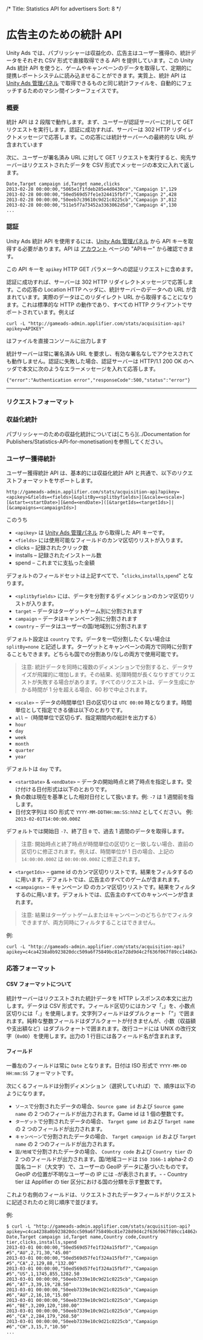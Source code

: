 /*
Title: Statistics API for advertisers
Sort: 8
*/

# 広告主のための統計 API
Unity Ads では、パブリッシャーは収益化の、広告主はユーザー獲得の、統計データをそれぞれ CSV 形式で直接取得できる API を提供しています。この Unity Ads 統計 API を使うと、ゲームやキャンペーンのデータを取得して、定期的に提携レポートシステムに読み込ませることができます。実質上、統計 API は [Unity Ads 管理パネル][1] で取得できるものと同じ統計ファイルを、自動的にフェッチするためのマシン間インターフェイスです。

### 概要
統計 API は 2 段階で動作します。まず、ユーザーが認証サーバーに対して GET リクエストを実行します。認証に成功すれば、サーバーは 302 HTTP リダイレクトメッセージで応答します。この応答には統計サーバーへの最終的な URL が含まれています

次に、ユーザーが署名済み URL に対して GET リクエストを実行すると、宛先サーバーはリクエストされたデータを CSV 形式でメッセージの本文に入れて返します。

```
Date,Target campaign id,Target name,clicks
2013-02-28 00:00:00,"5065e1f1fdeb285e4d0430ce","Campaign 1",129
2013-02-28 00:00:00,"50ed569d57fe1e324415fbf7","Campaign 2",428
2013-02-28 00:00:00,"50eeb7c39610c9d21c0225cb","Campaign 3",812
2013-02-28 00:00:00,"511e5f7a73452a3363062d5d","Campaign 4",130
...
```

### 認証
Unity Ads 統計 API を使用するには、[Unity Ads 管理パネル][1] から API キーを取得する必要があります。API は [アカウント][2] ページの "APIキー" から確認できます。

この API キーを `apikey` HTTP GET パラメータへの認証リクエストに含めます。

認証に成功すれば、サーバーは 302 HTTP リダイレクトメッセージで応答します。この応答の Location HTTP ヘッダに、統計サーバーのデータへの URL が含まれています。実際のデータはこのリダイレクト URL から取得することになります。これは標準的な HTTP の動作であり、すべての HTTP クライアントでサポートされています。例えば

`curl -L "http://gameads-admin.applifier.com/stats/acquisition-api?apikey=APIKEY"` 

はファイルを直接コンソールに出力します

統計サーバーは常に署名済み URL を要求し、有効な署名なしでアクセスされても動作しません。認証に失敗した場合、認証サーバーは HTTP/1.1 200 OK のヘッダで本文に次のようなエラーメッセージを入れて応答します。

```
{"error":"Authentication error","responseCode":500,"status":"error"}
```

---

### リクエストフォーマット

### 収益化統計

パブリッシャーのための収益化統計については[こちら](../Documentation for Publishers/Statistics-API-for-monetisation)を参照してください。



### ユーザー獲得統計
ユーザー獲得統計 API は、基本的には収益化統計 API と共通で、以下のリクエストフォーマットをサポートします。

```
http://gameads-admin.applifier.com/stats/acquisition-api?apikey=<apikey>&fields=<fields>[&splitBy=<splitbyfields>][&scale=<scale>][&start=<startDate>][&end=<endDate>]([&targetIds=<targetIds>]|[&campaigns=<campaignIds>]
```
このうち

- `<apikey>` は [Unity Ads 管理パネル][1] から取得した API キーです。 
- `<fields>` には使用可能なフィールドのカンマ区切りリストが入ります。
 - clicks – 記録されたクリック数
 - installs – 記録されたインストール数
 - spend – これまでに支払った金額
 
デフォルトのフィールドセットは上記すべてで、"`clicks`,`installs`,`spend`" となります。

- `<splitbyfields>` には、データを分割するディメンションのカンマ区切りリストが入ります。
 - `target` – データはターゲットゲーム別に分割されます
 - `campaign` – データはキャンペーン別に分割されます
 - `country` – データはユーザーの国/地域別に分割されます

デフォルト設定は `country` です。データを一切分割したくない場合は `splitBy=none` と記述します。ターゲットとキャンペーンの両方で同時に分割することもできます。どちらも国での分割あり/なしの両方で使用可能です。

> 注意: 統計データを同時に複数のディメンションで分割すると、データサイズが飛躍的に増加します。その結果、処理時間が長くなりすぎてリクエストが失敗する場合があります。すべてのリクエストは、データ生成にかかる時間が 1 分を超える場合、60 秒で中止されます。

- `<scale>` – データの時間単位1 日の区切りは `UTC 00:00` 時となります。時間単位として指定できる値は以下のとおりです。
 - `all` –（時間単位で区切らず、指定期間内の総計を出力する）
 - `hour`
 - `day`
 - `week`
 - `month`
 - `quarter`
 - `year`

デフォルトは `day` です。

- `<startDate>` & `<endDate>` – データの開始時点と終了時点を指定します。受け付ける日付形式は以下のとおりです。
 -  負の数は現在を基準とした相対日付として扱います。例: `-7` は 1 週間前を指します。
 - 日付文字列は ISO 形式で `YYYY-MM-DDTHH:mm:SS:hhhZ` としてください。 例: `2013-02-01T14:00:00.000Z`

デフォルトでは開始日 `-7`、終了日 `0` で、過去 1 週間のデータを取得します。
 
> 注意: 開始時点と終了時点が時間単位の区切りと一致しない場合、直前の区切りに修正されます。例えば、時間単位が 1 日の場合、上記の `14:00:00.000Z` は `00:00:00.000Z` に修正されます。

- `<targetIds>` – game id のカンマ区切りリストです。結果をフィルタするのに用います。デフォルトでは、広告主のすべてのゲームが含まれます。
- `<campaigns>` – キャンペーン ID のカンマ区切りリストです。結果をフィルタするのに用います。デフォルトでは、広告主のすべてのキャンペーンが含まれます。
> 注意: 結果はターゲットゲームまたはキャンペーンのどちらかでフィルタできますが、両方同時にフィルタすることはできません。

例:

```
curl -L "http://gameads-admin.applifier.com/stats/acquisition-api?apikey=c4ca4238a0b923820dcc509a6f75849bc81e728d9d4c2f636f067f89cc14862c&splitBy=campaign,country&fields=views,clicks&start=-31&scale=all&targetIds=8234,7432"
```

### 応答フォーマット
#### CSV フォーマットについて
統計サーバーはリクエストされた統計データを HTTP レスポンスの本文に出力します。データは CSV 形式です。フィールド区切りにはカンマ「,」を、小数点区切りには「.」を使用します。文字列フィールドはダブルクォート「”」で囲まれます。純粋な整数フィールドはダブルクォートが付きませんが、小数（収益額や支出額など）はダブルクォートで囲まれます。改行コードには UNIX の改行文字（`0x0D`）を使用します。出力の 1 行目には各フィールド名が含まれます。

#### フィールド
一番左のフィールドは常に `Date` となります。日付は ISO 形式で `YYYY-MM-DD HH:mm:SS` フォーマットです。

次にくるフィールドは分割ディメンション（選択していれば）で、順序は以下のようになります。

- `ソース`で分割されたデータの場合、`Source game id` および `Source game name` の 2 つのフィールドが出力されます。Game id は 1 個の整数です。
- `ターゲット`で分割されたデータの場合、 `Target game id` および `Target name` の 2 つのフィールドが出力されます。
- `キャンペーン`で分割されたデータの場合、 `Target campaign id` および `Target name` の 2 つのフィールドが出力されます。
- `国/地域`で分割されたデータの場合、 `Country code` および `Country tier` の 2 つのフィールドが出力されます。国/地域コードは `ISO 3166-1` alpha-2 の国名コード（大文字）で、ユーザーの GeoIP データに基づいたものです。GeoIP の位置が不明なユーザーの IP には `–`が表示されます。- - Country tier は Applifier の tier 区分における国の分類を示す整数です。

これより右側のフィールドは、リクエストされたデータフィールドがリクエストに記述されたのと同じ順序で並びます。

例:

```
$ curl -L "http://gameads-admin.applifier.com/stats/acquisition-api?apikey=c4ca4238a0b923820dcc509a6f75849bc81e728d9d4c2f636f067f89cc14862c&splitBy=country,campaign"
Date,Target campaign id,Target name,Country code,Country tier,clicks,installs,spend
2013-03-01 00:00:00,"50ed569d57fe1f324a15fbf7","Campaign #5","AU",2,71,30,"45.00"
2013-03-01 00:00:00,"50ed569d57fe1f324a15fbf7","Campaign #5","CA",2,129,88,"132.00"
2013-03-01 00:00:00,"50ed569d57fe1f324a15fbf7","Campaign #5","US",1,1745,855,1282.50
2013-03-01 00:00:00,"50eeb7339e10c9d21c0225cb","Campaign #6","AT",3,39,19,"28.50"
2013-03-01 00:00:00,"50eeb7339e10c9d21c0225cb","Campaign #6","AU",2,16,10,"15.00"
2013-03-01 00:00:00,"50eeb7339e10c9d21c0225cb","Campaign #6","BE",3,209,120,"180.00"
2013-03-01 00:00:00,"50eeb7339e10c9d21c0225cb","Campaign #6","CA",2,284,179,"268.50"
2013-03-01 00:00:00,"50eeb7339e10c9d21c0225cb","Campaign #6","CH",3,15,7,"10.50"
...

```

[1]: https://unityads.unity3d.com/admin
[2]: https://unityads.unity3d.com/admin/#/account/settings